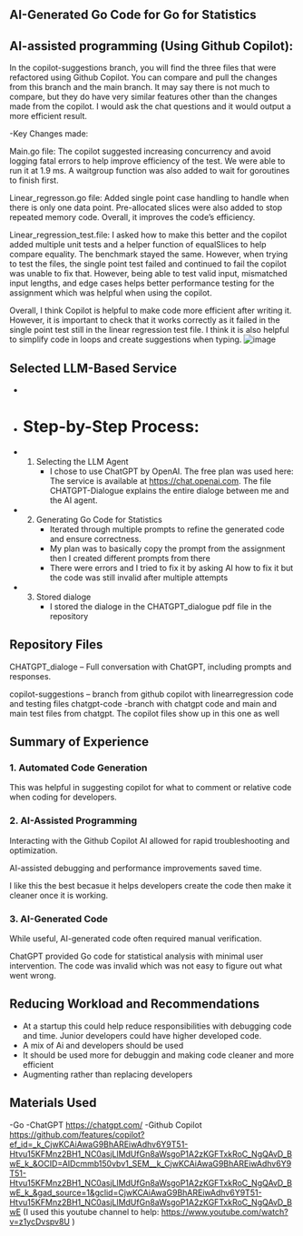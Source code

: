 ## AI-Generated Go Code for Go for Statistics


## AI-assisted programming (Using Github Copilot):

In the copilot-suggestions branch, you will find the three files that were refactored using Github Copilot. You can compare and pull the changes from this branch and the main branch. It may say there is not much to compare, but they do have very similar features other than the changes made from the copilot. I would ask the chat questions and it would output a more efficient result. 

-Key Changes made: 

Main.go file: 
The copilot suggested increasing concurrency and avoid logging fatal errors to help improve efficiency of the test. We were able to run it at 1.9 ms. A waitgroup function was also added to wait for goroutines to finish first. 

Linear_regresson.go file: 
Added single point case handling to handle when there is only one data point. Pre-allocated slices were also added to stop repeated memory code. Overall, it improves the code’s efficiency. 

Linear_regression_test.file: I asked how to make this better and the copilot added multiple unit tests and a helper function of equalSlices to help compare equality. The benchmark stayed the same. However, when trying to test the files, the single point test failed and continued to fail the copilot was unable to fix that. However, being able to test valid input, mismatched input lengths, and edge cases helps better performance testing for the assignment which was helpful when using the copilot. 

Overall, I think Copilot is helpful to make code more efficient after writing it. However, it is important to check that it works correctly as it failed in the single point test still in the linear regression test file. I think it is also helpful to simplify code in loops and create suggestions when typing. 
![image](https://github.com/user-attachments/assets/03809fb1-864f-40c4-a9b3-0939f0b5b7fe)


## Selected LLM-Based Service
- 

- # Step-by-Step Process:
- 1) Selecting the LLM Agent
     - I chose to use ChatGPT by OpenAI. The free plan was used here:  The service is available at https://chat.openai.com. The file CHATGPT-Dialogue explains the entire dialoge between me and the AI agent.
    
- 2) Generating Go Code for Statistics
     - Iterated through multiple prompts to refine the generated code and ensure correctness.
     - My plan was to basically copy the prompt from the assignment then I created different prompts from there
     - There were errors and I tried to fix it by asking AI how to fix it but the code was still invalid after multiple attempts
  
-  3) Stored dialoge
      - I stored the dialoge in the CHATGPT_dialogue pdf file in the repository
     
## Repository Files
CHATGPT_dialoge – Full conversation with ChatGPT, including prompts and responses.

copilot-suggestions – branch from github copilot with linearregression code and testing files
chatgpt-code -branch with chatgpt code and main and main test files from chatgpt. The copilot files show up in this one as well

## Summary of Experience

### 1. Automated Code Generation

This was helpful in suggesting copilot for what to comment or relative code when coding for developers. 

### 2. AI-Assisted Programming

Interacting with the Github Copilot AI allowed for rapid troubleshooting and optimization.

AI-assisted debugging and performance improvements saved time.

I like this the best becasue it helps developers create the code then make it cleaner once it is working. 

### 3. AI-Generated Code

While useful, AI-generated code often required manual verification.

ChatGPT provided  Go code for statistical analysis with minimal user intervention. The code was invalid which was not easy to figure out what went wrong.


## Reducing Workload and Recommendations
- At a startup this could help reduce responsibilities with debugging code and time. Junior developers could have higher developed code. 
- A mix of Ai and developers should be used
- It should be used more for debuggin and making code cleaner and more efficient
- Augmenting rather than replacing developers

## Materials Used
-Go
-ChatGPT https://chatgpt.com/ 
-Github Copilot https://github.com/features/copilot?ef_id=_k_CjwKCAiAwaG9BhAREiwAdhv6Y9T51-Htvu15KFMnz2BH1_NC0asjLlMdUfGn8aWsgoP1A2zKGFTxkRoC_NgQAvD_BwE_k_&OCID=AIDcmmb150vbv1_SEM__k_CjwKCAiAwaG9BhAREiwAdhv6Y9T51-Htvu15KFMnz2BH1_NC0asjLlMdUfGn8aWsgoP1A2zKGFTxkRoC_NgQAvD_BwE_k_&gad_source=1&gclid=CjwKCAiAwaG9BhAREiwAdhv6Y9T51-Htvu15KFMnz2BH1_NC0asjLlMdUfGn8aWsgoP1A2zKGFTxkRoC_NgQAvD_BwE (I used this youtube channel to help: https://www.youtube.com/watch?v=z1ycDvspv8U )


